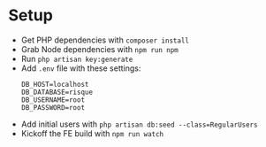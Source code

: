 # Setup
* Get PHP dependencies with `composer install`
* Grab Node dependencies with `npm run npm`
* Run `php artisan key:generate`
* Add `.env` file with these settings:
	```
	DB_HOST=localhost
	DB_DATABASE=risque
	DB_USERNAME=root
	DB_PASSWORD=root
	```
* Add initial users with `php artisan db:seed --class=RegularUsers`
* Kickoff the FE build with `npm run watch`

